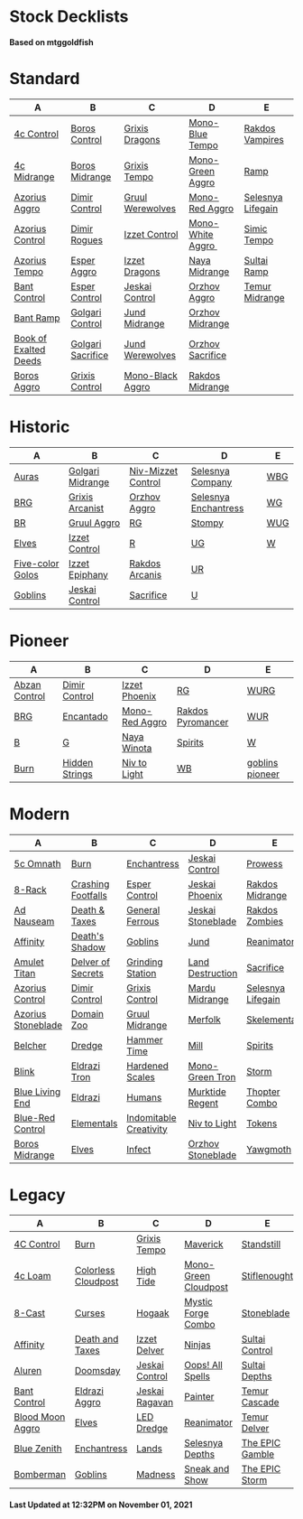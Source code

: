 # Stock Decklists
#### Based on mtggoldfish


# Standard

|                                      A                                       |                                  B                                   |                                 C                                  |                                   D                                    |                                  E                                   |
|------------------------------------------------------------------------------|----------------------------------------------------------------------|--------------------------------------------------------------------|------------------------------------------------------------------------|----------------------------------------------------------------------|
|[4c Control](./mtggoldfish/Standard/decks/4c_Control.md)                      |[Boros Control](./mtggoldfish/Standard/decks/Boros_Control.md)        |[Grixis Dragons](./mtggoldfish/Standard/decks/Grixis_Dragons.md)    |[Mono-Blue Tempo](./mtggoldfish/Standard/decks/Mono-Blue_Tempo.md)      |[Rakdos Vampires](./mtggoldfish/Standard/decks/Rakdos_Vampires.md)    |
|[4c Midrange](./mtggoldfish/Standard/decks/4c_Midrange.md)                    |[Boros Midrange](./mtggoldfish/Standard/decks/Boros_Midrange.md)      |[Grixis Tempo](./mtggoldfish/Standard/decks/Grixis_Tempo.md)        |[Mono-Green Aggro](./mtggoldfish/Standard/decks/Mono-Green_Aggro.md)    |[Ramp](./mtggoldfish/Standard/decks/Ramp.md)                          |
|[Azorius Aggro](./mtggoldfish/Standard/decks/Azorius_Aggro.md)                |[Dimir Control](./mtggoldfish/Standard/decks/Dimir_Control.md)        |[Gruul Werewolves](./mtggoldfish/Standard/decks/Gruul_Werewolves.md)|[Mono-Red Aggro](./mtggoldfish/Standard/decks/Mono-Red_Aggro.md)        |[Selesnya Lifegain](./mtggoldfish/Standard/decks/Selesnya_Lifegain.md)|
|[Azorius Control](./mtggoldfish/Standard/decks/Azorius_Control.md)            |[Dimir Rogues](./mtggoldfish/Standard/decks/Dimir_Rogues.md)          |[Izzet Control](./mtggoldfish/Standard/decks/Izzet_Control.md)      |[Mono-White Aggro ️](./mtggoldfish/Standard/decks/Mono-White_Aggro_️.md)|[Simic Tempo](./mtggoldfish/Standard/decks/Simic_Tempo.md)            |
|[Azorius Tempo](./mtggoldfish/Standard/decks/Azorius_Tempo.md)                |[Esper Aggro](./mtggoldfish/Standard/decks/Esper_Aggro.md)            |[Izzet Dragons](./mtggoldfish/Standard/decks/Izzet_Dragons.md)      |[Naya Midrange](./mtggoldfish/Standard/decks/Naya_Midrange.md)          |[Sultai Ramp](./mtggoldfish/Standard/decks/Sultai_Ramp.md)            |
|[Bant Control](./mtggoldfish/Standard/decks/Bant_Control.md)                  |[Esper Control](./mtggoldfish/Standard/decks/Esper_Control.md)        |[Jeskai Control](./mtggoldfish/Standard/decks/Jeskai_Control.md)    |[Orzhov Aggro](./mtggoldfish/Standard/decks/Orzhov_Aggro.md)            |[Temur Midrange](./mtggoldfish/Standard/decks/Temur_Midrange.md)      |
|[Bant Ramp](./mtggoldfish/Standard/decks/Bant_Ramp.md)                        |[Golgari Control](./mtggoldfish/Standard/decks/Golgari_Control.md)    |[Jund Midrange](./mtggoldfish/Standard/decks/Jund_Midrange.md)      |[Orzhov Midrange](./mtggoldfish/Standard/decks/Orzhov_Midrange.md)      |                                                                      |
|[Book of Exalted Deeds](./mtggoldfish/Standard/decks/Book_of_Exalted_Deeds.md)|[Golgari Sacrifice](./mtggoldfish/Standard/decks/Golgari_Sacrifice.md)|[Jund Werewolves](./mtggoldfish/Standard/decks/Jund_Werewolves.md)  |[Orzhov Sacrifice](./mtggoldfish/Standard/decks/Orzhov_Sacrifice.md)    |                                                                      |
|[Boros Aggro](./mtggoldfish/Standard/decks/Boros_Aggro.md)                    |[Grixis Control](./mtggoldfish/Standard/decks/Grixis_Control.md)      |[Mono-Black Aggro](./mtggoldfish/Standard/decks/Mono-Black_Aggro.md)|[Rakdos Midrange](./mtggoldfish/Standard/decks/Rakdos_Midrange.md)      |                                                                      |


# Historic

|                                 A                                  |                                 B                                  |                                   C                                    |                                     D                                      |                    E                     |
|--------------------------------------------------------------------|--------------------------------------------------------------------|------------------------------------------------------------------------|----------------------------------------------------------------------------|------------------------------------------|
|[Auras](./mtggoldfish/Historic/decks/Auras.md)                      |[Golgari Midrange](./mtggoldfish/Historic/decks/Golgari_Midrange.md)|[Niv-Mizzet Control](./mtggoldfish/Historic/decks/Niv-Mizzet_Control.md)|[Selesnya Company](./mtggoldfish/Historic/decks/Selesnya_Company.md)        |[WBG](./mtggoldfish/Historic/decks/WBG.md)|
|[BRG](./mtggoldfish/Historic/decks/BRG.md)                          |[Grixis Arcanist](./mtggoldfish/Historic/decks/Grixis_Arcanist.md)  |[Orzhov Aggro](./mtggoldfish/Historic/decks/Orzhov_Aggro.md)            |[Selesnya Enchantress](./mtggoldfish/Historic/decks/Selesnya_Enchantress.md)|[WG](./mtggoldfish/Historic/decks/WG.md)  |
|[BR](./mtggoldfish/Historic/decks/BR.md)                            |[Gruul Aggro](./mtggoldfish/Historic/decks/Gruul_Aggro.md)          |[RG](./mtggoldfish/Historic/decks/RG.md)                                |[Stompy](./mtggoldfish/Historic/decks/Stompy.md)                            |[WUG](./mtggoldfish/Historic/decks/WUG.md)|
|[Elves](./mtggoldfish/Historic/decks/Elves.md)                      |[Izzet Control](./mtggoldfish/Historic/decks/Izzet_Control.md)      |[R](./mtggoldfish/Historic/decks/R.md)                                  |[UG](./mtggoldfish/Historic/decks/UG.md)                                    |[W](./mtggoldfish/Historic/decks/W.md)    |
|[Five-color Golos](./mtggoldfish/Historic/decks/Five-color_Golos.md)|[Izzet Epiphany](./mtggoldfish/Historic/decks/Izzet_Epiphany.md)    |[Rakdos Arcanis](./mtggoldfish/Historic/decks/Rakdos_Arcanis.md)        |[UR](./mtggoldfish/Historic/decks/UR.md)                                    |                                          |
|[Goblins](./mtggoldfish/Historic/decks/Goblins.md)                  |[Jeskai Control](./mtggoldfish/Historic/decks/Jeskai_Control.md)    |[Sacrifice](./mtggoldfish/Historic/decks/Sacrifice.md)                  |[U](./mtggoldfish/Historic/decks/U.md)                                      |                                          |


# Pioneer

|                              A                              |                               B                               |                               C                               |                                  D                                  |                                E                                |
|-------------------------------------------------------------|---------------------------------------------------------------|---------------------------------------------------------------|---------------------------------------------------------------------|-----------------------------------------------------------------|
|[Abzan Control](./mtggoldfish/Pioneer/decks/Abzan_Control.md)|[Dimir Control](./mtggoldfish/Pioneer/decks/Dimir_Control.md)  |[Izzet Phoenix](./mtggoldfish/Pioneer/decks/Izzet_Phoenix.md)  |[RG](./mtggoldfish/Pioneer/decks/RG.md)                              |[WURG](./mtggoldfish/Pioneer/decks/WURG.md)                      |
|[BRG](./mtggoldfish/Pioneer/decks/BRG.md)                    |[Encantado](./mtggoldfish/Pioneer/decks/Encantado.md)          |[Mono-Red Aggro](./mtggoldfish/Pioneer/decks/Mono-Red_Aggro.md)|[Rakdos Pyromancer](./mtggoldfish/Pioneer/decks/Rakdos_Pyromancer.md)|[WUR](./mtggoldfish/Pioneer/decks/WUR.md)                        |
|[B](./mtggoldfish/Pioneer/decks/B.md)                        |[G](./mtggoldfish/Pioneer/decks/G.md)                          |[Naya Winota](./mtggoldfish/Pioneer/decks/Naya_Winota.md)      |[Spirits](./mtggoldfish/Pioneer/decks/Spirits.md)                    |[W](./mtggoldfish/Pioneer/decks/W.md)                            |
|[Burn](./mtggoldfish/Pioneer/decks/Burn.md)                  |[Hidden Strings](./mtggoldfish/Pioneer/decks/Hidden_Strings.md)|[Niv to Light](./mtggoldfish/Pioneer/decks/Niv_to_Light.md)    |[WB](./mtggoldfish/Pioneer/decks/WB.md)                              |[goblins pioneer](./mtggoldfish/Pioneer/decks/goblins_pioneer.md)|


# Modern

|                                  A                                   |                                  B                                   |                                      C                                       |                                 D                                  |                                 E                                  |
|----------------------------------------------------------------------|----------------------------------------------------------------------|------------------------------------------------------------------------------|--------------------------------------------------------------------|--------------------------------------------------------------------|
|[5c Omnath](./mtggoldfish/Modern/decks/5c_Omnath.md)                  |[Burn](./mtggoldfish/Modern/decks/Burn.md)                            |[Enchantress](./mtggoldfish/Modern/decks/Enchantress.md)                      |[Jeskai Control](./mtggoldfish/Modern/decks/Jeskai_Control.md)      |[Prowess](./mtggoldfish/Modern/decks/Prowess.md)                    |
|[8-Rack](./mtggoldfish/Modern/decks/8-Rack.md)                        |[Crashing Footfalls](./mtggoldfish/Modern/decks/Crashing_Footfalls.md)|[Esper Control](./mtggoldfish/Modern/decks/Esper_Control.md)                  |[Jeskai Phoenix](./mtggoldfish/Modern/decks/Jeskai_Phoenix.md)      |[Rakdos Midrange](./mtggoldfish/Modern/decks/Rakdos_Midrange.md)    |
|[Ad Nauseam](./mtggoldfish/Modern/decks/Ad_Nauseam.md)                |[Death & Taxes](./mtggoldfish/Modern/decks/Death_&_Taxes.md)          |[General Ferrous](./mtggoldfish/Modern/decks/General_Ferrous.md)              |[Jeskai Stoneblade](./mtggoldfish/Modern/decks/Jeskai_Stoneblade.md)|[Rakdos Zombies](./mtggoldfish/Modern/decks/Rakdos_Zombies.md)      |
|[Affinity](./mtggoldfish/Modern/decks/Affinity.md)                    |[Death's Shadow](./mtggoldfish/Modern/decks/Death's_Shadow.md)        |[Goblins](./mtggoldfish/Modern/decks/Goblins.md)                              |[Jund](./mtggoldfish/Modern/decks/Jund.md)                          |[Reanimator](./mtggoldfish/Modern/decks/Reanimator.md)              |
|[Amulet Titan](./mtggoldfish/Modern/decks/Amulet_Titan.md)            |[Delver of Secrets](./mtggoldfish/Modern/decks/Delver_of_Secrets.md)  |[Grinding Station](./mtggoldfish/Modern/decks/Grinding_Station.md)            |[Land Destruction](./mtggoldfish/Modern/decks/Land_Destruction.md)  |[Sacrifice](./mtggoldfish/Modern/decks/Sacrifice.md)                |
|[Azorius Control](./mtggoldfish/Modern/decks/Azorius_Control.md)      |[Dimir Control](./mtggoldfish/Modern/decks/Dimir_Control.md)          |[Grixis Control](./mtggoldfish/Modern/decks/Grixis_Control.md)                |[Mardu Midrange](./mtggoldfish/Modern/decks/Mardu_Midrange.md)      |[Selesnya Lifegain](./mtggoldfish/Modern/decks/Selesnya_Lifegain.md)|
|[Azorius Stoneblade](./mtggoldfish/Modern/decks/Azorius_Stoneblade.md)|[Domain Zoo](./mtggoldfish/Modern/decks/Domain_Zoo.md)                |[Gruul Midrange](./mtggoldfish/Modern/decks/Gruul_Midrange.md)                |[Merfolk](./mtggoldfish/Modern/decks/Merfolk.md)                    |[Skelementals](./mtggoldfish/Modern/decks/Skelementals.md)          |
|[Belcher](./mtggoldfish/Modern/decks/Belcher.md)                      |[Dredge](./mtggoldfish/Modern/decks/Dredge.md)                        |[Hammer Time](./mtggoldfish/Modern/decks/Hammer_Time.md)                      |[Mill](./mtggoldfish/Modern/decks/Mill.md)                          |[Spirits](./mtggoldfish/Modern/decks/Spirits.md)                    |
|[Blink](./mtggoldfish/Modern/decks/Blink.md)                          |[Eldrazi Tron](./mtggoldfish/Modern/decks/Eldrazi_Tron.md)            |[Hardened Scales](./mtggoldfish/Modern/decks/Hardened_Scales.md)              |[Mono-Green Tron](./mtggoldfish/Modern/decks/Mono-Green_Tron.md)    |[Storm](./mtggoldfish/Modern/decks/Storm.md)                        |
|[Blue Living End](./mtggoldfish/Modern/decks/Blue_Living_End.md)      |[Eldrazi](./mtggoldfish/Modern/decks/Eldrazi.md)                      |[Humans](./mtggoldfish/Modern/decks/Humans.md)                                |[Murktide Regent](./mtggoldfish/Modern/decks/Murktide_Regent.md)    |[Thopter Combo](./mtggoldfish/Modern/decks/Thopter_Combo.md)        |
|[Blue-Red Control](./mtggoldfish/Modern/decks/Blue-Red_Control.md)    |[Elementals](./mtggoldfish/Modern/decks/Elementals.md)                |[Indomitable Creativity](./mtggoldfish/Modern/decks/Indomitable_Creativity.md)|[Niv to Light](./mtggoldfish/Modern/decks/Niv_to_Light.md)          |[Tokens](./mtggoldfish/Modern/decks/Tokens.md)                      |
|[Boros Midrange](./mtggoldfish/Modern/decks/Boros_Midrange.md)        |[Elves](./mtggoldfish/Modern/decks/Elves.md)                          |[Infect](./mtggoldfish/Modern/decks/Infect.md)                                |[Orzhov Stoneblade](./mtggoldfish/Modern/decks/Orzhov_Stoneblade.md)|[Yawgmoth](./mtggoldfish/Modern/decks/Yawgmoth.md)                  |


# Legacy

|                                A                                 |                                   B                                    |                              C                               |                                    D                                     |                               E                                |
|------------------------------------------------------------------|------------------------------------------------------------------------|--------------------------------------------------------------|--------------------------------------------------------------------------|----------------------------------------------------------------|
|[4C Control](./mtggoldfish/Legacy/decks/4C_Control.md)            |[Burn](./mtggoldfish/Legacy/decks/Burn.md)                              |[Grixis Tempo](./mtggoldfish/Legacy/decks/Grixis_Tempo.md)    |[Maverick](./mtggoldfish/Legacy/decks/Maverick.md)                        |[Standstill](./mtggoldfish/Legacy/decks/Standstill.md)          |
|[4c Loam](./mtggoldfish/Legacy/decks/4c_Loam.md)                  |[Colorless Cloudpost](./mtggoldfish/Legacy/decks/Colorless_Cloudpost.md)|[High Tide](./mtggoldfish/Legacy/decks/High_Tide.md)          |[Mono-Green Cloudpost](./mtggoldfish/Legacy/decks/Mono-Green_Cloudpost.md)|[Stiflenought](./mtggoldfish/Legacy/decks/Stiflenought.md)      |
|[8-Cast](./mtggoldfish/Legacy/decks/8-Cast.md)                    |[Curses](./mtggoldfish/Legacy/decks/Curses.md)                          |[Hogaak](./mtggoldfish/Legacy/decks/Hogaak.md)                |[Mystic Forge Combo](./mtggoldfish/Legacy/decks/Mystic_Forge_Combo.md)    |[Stoneblade](./mtggoldfish/Legacy/decks/Stoneblade.md)          |
|[Affinity](./mtggoldfish/Legacy/decks/Affinity.md)                |[Death and Taxes](./mtggoldfish/Legacy/decks/Death_and_Taxes.md)        |[Izzet Delver](./mtggoldfish/Legacy/decks/Izzet_Delver.md)    |[Ninjas](./mtggoldfish/Legacy/decks/Ninjas.md)                            |[Sultai Control](./mtggoldfish/Legacy/decks/Sultai_Control.md)  |
|[Aluren](./mtggoldfish/Legacy/decks/Aluren.md)                    |[Doomsday](./mtggoldfish/Legacy/decks/Doomsday.md)                      |[Jeskai Control](./mtggoldfish/Legacy/decks/Jeskai_Control.md)|[Oops! All Spells](./mtggoldfish/Legacy/decks/Oops!_All_Spells.md)        |[Sultai Depths](./mtggoldfish/Legacy/decks/Sultai_Depths.md)    |
|[Bant Control](./mtggoldfish/Legacy/decks/Bant_Control.md)        |[Eldrazi Aggro](./mtggoldfish/Legacy/decks/Eldrazi_Aggro.md)            |[Jeskai Ragavan](./mtggoldfish/Legacy/decks/Jeskai_Ragavan.md)|[Painter](./mtggoldfish/Legacy/decks/Painter.md)                          |[Temur Cascade](./mtggoldfish/Legacy/decks/Temur_Cascade.md)    |
|[Blood Moon Aggro](./mtggoldfish/Legacy/decks/Blood_Moon_Aggro.md)|[Elves](./mtggoldfish/Legacy/decks/Elves.md)                            |[LED Dredge](./mtggoldfish/Legacy/decks/LED_Dredge.md)        |[Reanimator](./mtggoldfish/Legacy/decks/Reanimator.md)                    |[Temur Delver](./mtggoldfish/Legacy/decks/Temur_Delver.md)      |
|[Blue Zenith](./mtggoldfish/Legacy/decks/Blue_Zenith.md)          |[Enchantress](./mtggoldfish/Legacy/decks/Enchantress.md)                |[Lands](./mtggoldfish/Legacy/decks/Lands.md)                  |[Selesnya Depths](./mtggoldfish/Legacy/decks/Selesnya_Depths.md)          |[The EPIC Gamble](./mtggoldfish/Legacy/decks/The_EPIC_Gamble.md)|
|[Bomberman](./mtggoldfish/Legacy/decks/Bomberman.md)              |[Goblins](./mtggoldfish/Legacy/decks/Goblins.md)                        |[Madness](./mtggoldfish/Legacy/decks/Madness.md)              |[Sneak and Show](./mtggoldfish/Legacy/decks/Sneak_and_Show.md)            |[The EPIC Storm](./mtggoldfish/Legacy/decks/The_EPIC_Storm.md)  |



#### Last Updated at 12:32PM on November 01, 2021